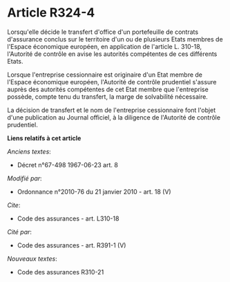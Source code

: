# Article R324-4

Lorsqu'elle décide le transfert d'office d'un portefeuille de contrats d'assurance conclus sur le territoire d'un ou de
plusieurs Etats membres de l'Espace économique européen, en application de l'article L. 310-18, l'Autorité de contrôle en
avise les autorités compétentes de ces différents Etats. 

Lorsque l'entreprise cessionnaire est originaire d'un Etat membre de l'Espace économique européen, l'Autorité de contrôle
prudentiel s'assure auprès des autorités compétentes de cet Etat membre que l'entreprise possède, compte tenu du transfert,
la marge de solvabilité nécessaire. 

La décision de transfert et le nom de l'entreprise cessionnaire font l'objet d'une publication au Journal officiel, à la
diligence de l'Autorité de contrôle prudentiel.

**Liens relatifs à cet article**

_Anciens textes_:

  - Décret n°67-498 1967-06-23 art. 8

_Modifié par_:

  - Ordonnance n°2010-76 du 21 janvier 2010 - art. 18 (V)

_Cite_:

  - Code des assurances - art. L310-18

_Cité par_:

  - Code des assurances - art. R391-1 (V)

_Nouveaux textes_:

  - Code des assurances R310-21
